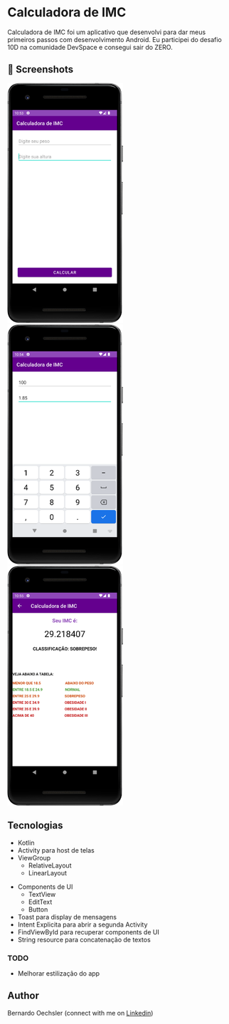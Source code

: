 # Calculadora de IMC
Calculadora de IMC foi um aplicativo que desenvolvi para dar meus primeiros passos com desenvolvimento Android. Eu participei do desafio 10D na comunidade DevSpace e consegui sair do ZERO. 



## :camera_flash: Screenshots
<!-- You can add more screenshots here if you like -->
<img src="/Screenshots and recordings/Screenshot1.png" width="260">&emsp;<img src="/Screenshots and recordings/screenshot2.png" width="260">&emsp;<img src="/Screenshots and recordings/screenshot3.png" width="260">

## Tecnologias
* Kotlin
* Activity para host de telas
* ViewGroup
    * RelativeLayout
    * LinearLayout
- Components de UI
    - TextView
    - EditText
    - Button
- Toast para display de mensagens
- Intent Explicita para abrir a segunda Activity
- FindViewById para recuperar components de UI
- String resource para concatenação de textos


### TODO
- Melhorar estilização do app

## Author
Bernardo Oechsler (connect with me on [Linkedin](https://www.linkedin.com/in/bernardo-oechsler-b84995194))
